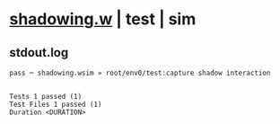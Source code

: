 # [shadowing.w](../../../../../examples/tests/valid/shadowing.w) | test | sim

## stdout.log
```log
pass ─ shadowing.wsim » root/env0/test:capture shadow interaction
 
 
Tests 1 passed (1)
Test Files 1 passed (1)
Duration <DURATION>
```

